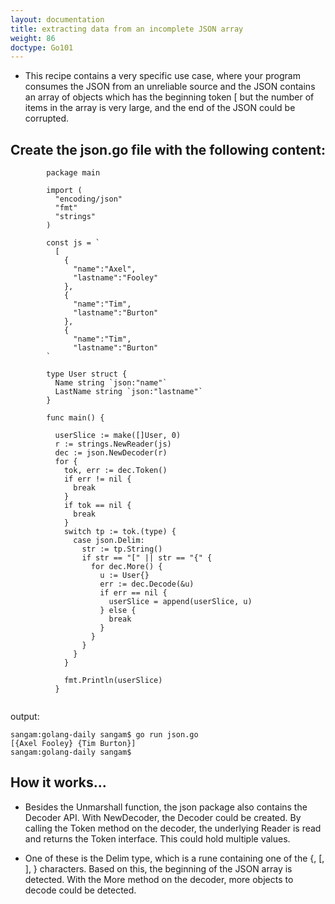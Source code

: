 ```yaml
---
layout: documentation
title: extracting data from an incomplete JSON array
weight: 86
doctype: Go101
---
```



- This recipe contains a very specific use case, where your program consumes the JSON from an unreliable source and the JSON contains an array of objects which has the beginning token 
[ but the number of items in the array is very large, and the end of the JSON could be corrupted.

## Create the json.go file with the following content:
```
        package main

        import (
          "encoding/json"
          "fmt"
          "strings"
        )

        const js = `
          [
            {
              "name":"Axel",
              "lastname":"Fooley"
            },
            {
              "name":"Tim",
              "lastname":"Burton"
            },
            {
              "name":"Tim",
              "lastname":"Burton"
        `

        type User struct {
          Name string `json:"name"`
          LastName string `json:"lastname"`
        }

        func main() {

          userSlice := make([]User, 0)
          r := strings.NewReader(js)
          dec := json.NewDecoder(r)
          for {
            tok, err := dec.Token()
            if err != nil {
              break
            }
            if tok == nil {
              break
            }
            switch tp := tok.(type) {
              case json.Delim:
                str := tp.String()
                if str == "[" || str == "{" {
                  for dec.More() {
                    u := User{}
                    err := dec.Decode(&u)
                    if err == nil {
                      userSlice = append(userSlice, u)
                    } else {
                      break
                    }
                  }
                }
              }
            }

            fmt.Println(userSlice)
          }


```
output:
```
sangam:golang-daily sangam$ go run json.go
[{Axel Fooley} {Tim Burton}]
sangam:golang-daily sangam$ 

```

## How it works...

- Besides the Unmarshall function, the json package also contains the Decoder API. With NewDecoder, the Decoder could be created. By calling the Token method on the decoder, the underlying Reader is read and returns the Token interface. This could hold multiple values.

- One of these is the Delim type, which is a rune containing one of the {, [, ], } characters. Based on this, the beginning of the JSON array is detected. With the More method on the decoder, more objects to decode could be detected.
